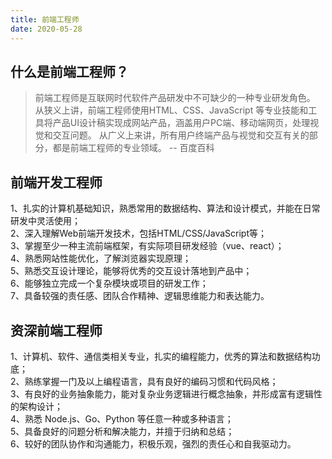 ```yaml
---
title: 前端工程师
date: 2020-05-28
---
```

<Boxx type='tip' />

## 什么是前端工程师？

> 前端工程师是互联网时代软件产品研发中不可缺少的一种专业研发角色。 从狭义上讲，前端工程师使用HTML、CSS、JavaScript 等专业技能和工具将产品UI设计稿实现成网站产品，涵盖用户PC端、移动端网页，处理视觉和交互问题。 从广义上来讲，所有用户终端产品与视觉和交互有关的部分，都是前端工程师的专业领域。   -- 百度百科




## 前端开发工程师


1、扎实的计算机基础知识，熟悉常用的数据结构、算法和设计模式，并能在日常研发中灵活使用；        
2、深入理解Web前端开发技术，包括HTML/CSS/JavaScript等；           
3、掌握至少一种主流前端框架，有实际项目研发经验（vue、react）；        
4、熟悉网站性能优化，了解浏览器实现原理；             
5、熟悉交互设计理论，能够将优秀的交互设计落地到产品中；             
6、能够独立完成一个复杂模块或项目的研发工作；               
7、具备较强的责任感、团队合作精神、逻辑思维能力和表达能力。         

## 资深前端工程师


1、计算机、软件、通信类相关专业，扎实的编程能力，优秀的算法和数据结构功底；   
2、熟练掌握一门及以上编程语言，具有良好的编码习惯和代码风格；        
3、有良好的业务抽象能力，能对复杂业务逻辑进行概念抽象，并形成富有逻辑性的架构设计；      
4、熟悉 Node.js、Go、Python 等任意一种或多种语言；           
5、具备良好的问题分析和解决能力，并擅于归纳和总结；           
6、较好的团队协作和沟通能力，积极乐观，强烈的责任心和自我驱动力。       
        


